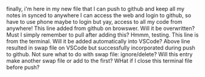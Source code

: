 finally, i'm here in my new file that I can push to github and keep all my notes in synced to anywhere I can access the web and login to github, so have to use phone maybe to login but yay, access to all my code from anywhere!
This line added from github on browswer. Will it be overwritten? Must I simply remember to pull after adding this? Hmmm, testing.
This line is from the terminal. Will it be added automatically into VSCode?
Above line resulted in swap file on VSCode but successfully incorporated during push to github. Not sure what to do with swap file: ignore/delete? Will this entry make another swap file or add to the first? WHat if I close this terminal file before push?
